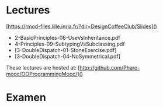 # Lectures 

[https://rmod-files.lille.inria.fr/?dir=DesignCoffeeClub/Slides]()

- 2-BasicPrinciples-06-UseVsInheritance.pdf
- 4-Principles-09-SubtypingVsSubclassing.pdf
- [3-DoubleDispatch-01-StoneExercise.pdf]
- [3-DoubleDispatch-04-NoSymmetrical.pdf]

These lectures are hosted at: 
	[http://github.com/Pharo-mooc/OOProgrammingMooc/]()

# Examen	

